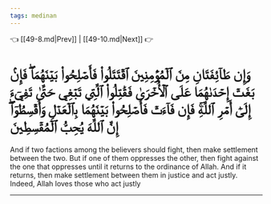```yaml
---
tags: medinan
---
```


👈 [[49-8.md|Prev]] | [[49-10.md|Next]] 👉

# وَإِن طَآئِفَتَانِ مِنَ ٱلۡمُؤۡمِنِينَ ٱقۡتَتَلُواْ فَأَصۡلِحُواْ بَيۡنَهُمَاۖ فَإِنۢ بَغَتۡ إِحۡدَىٰهُمَا عَلَى ٱلۡأُخۡرَىٰ فَقَٰتِلُواْ ٱلَّتِي تَبۡغِي حَتَّىٰ تَفِيٓءَ إِلَىٰٓ أَمۡرِ ٱللَّهِۚ فَإِن فَآءَتۡ فَأَصۡلِحُواْ بَيۡنَهُمَا بِٱلۡعَدۡلِ وَأَقۡسِطُوٓاْۖ إِنَّ ٱللَّهَ يُحِبُّ ٱلۡمُقۡسِطِينَ

And if two factions among the believers should fight, then make settlement between the two. But if one of them oppresses the other, then fight against the one that oppresses until it returns to the ordinance of Allah. And if it returns, then make settlement between them in justice and act justly. Indeed, Allah loves those who act justly

---

